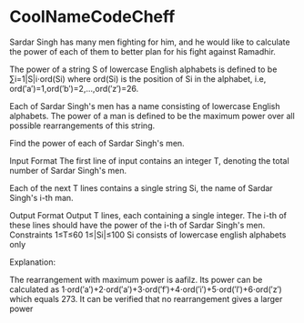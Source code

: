 # CoolNameCodeCheff

Sardar Singh has many men fighting for him, and he would like to calculate the power of each of them to better plan for his fight against Ramadhir.


The power of a string S of lowercase English alphabets is defined to be
∑i=1|S|i⋅ord(Si)
where ord(Si) is the position of Si in the alphabet, i.e, ord(′a′)=1,ord(′b′)=2,…,ord(′z′)=26.


Each of Sardar Singh's men has a name consisting of lowercase English alphabets. The power of a man is defined to be the maximum power over all possible rearrangements of this string.


Find the power of each of Sardar Singh's men.

Input Format
The first line of input contains an integer T, denoting the total number of Sardar Singh's men.

Each of the next T lines contains a single string Si, the name of Sardar Singh's i-th man.


Output Format
Output T lines, each containing a single integer. The i-th of these lines should have the power of the i-th of Sardar Singh's men.
Constraints
1≤T≤60
1≤|Si|≤100
Si consists of lowercase english alphabets only

Explanation:

The rearrangement with maximum power is aafilz. Its power can be calculated as
1⋅ord(′a′)+2⋅ord(′a′)+3⋅ord(′f′)+4⋅ord(′i′)+5⋅ord(′l′)+6⋅ord(′z′)
which equals 273. It can be verified that no rearrangement gives a larger power
